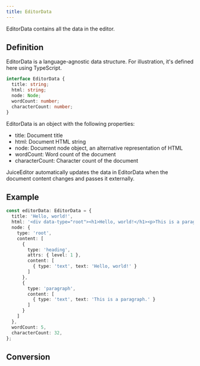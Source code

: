```yaml
---
title: EditorData
---
```


EditorData contains all the data in the editor.

## Definition

EditorData is a language-agnostic data structure. For illustration, it's defined here using TypeScript.

```ts
interface EditorData {
  title: string;
  html: string;
  node: Node;
  wordCount: number;
  characterCount: number;
}
```

EditorData is an object with the following properties:

- title: Document title
- html: Document HTML string
- node: Document node object, an alternative representation of HTML
- wordCount: Word count of the document
- characterCount: Character count of the document

JuiceEditor automatically updates the data in EditorData when the document content changes and passes it externally.

## Example

```ts
const editorData: EditorData = {
  title: 'Hello, world!',
  html: '<div data-type="root"><h1>Hello, world!</h1><p>This is a paragraph.</p></div>',
  node: { 
    type: 'root', 
    content: [
      { 
        type: 'heading', 
        attrs: { level: 1 }, 
        content: [
          { type: 'text', text: 'Hello, world!' }
        ] 
      },
      { 
        type: 'paragraph', 
        content: [
          { type: 'text', text: 'This is a paragraph.' }
        ] 
      }
    ]
  },
  wordCount: 5,
  characterCount: 32,
};
```

## Conversion
